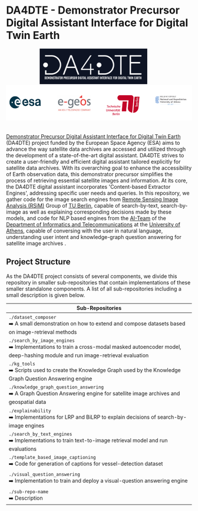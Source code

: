 # DA4DTE - Demonstrator Precursor Digital Assistant Interface for Digital Twin Earth

<div align="center">
<a href="https://ai-cu.be/"><img src="DA4DTE_logo.png" style="font-size: 1rem; height: 6em; width: auto; padding-right: 30px;" /></a>
<a href="https://bmwk.de"><img src="DA4DTE_partners.png" style="font-size: 1rem; height: 6em; width: auto; padding-right: 30px;"/></a>
</div>
&ensp;
&ensp;

[Demonstrator Precursor Digital Assistant Interface for Digital Twin Earth](http://da4dte.e-geos.earth/) (DA4DTE) project funded by the European Space Agency (ESA) aims to advance the way satellite data archives are accessed and utilized through the development of a state-of-the-art digital assistant. DA4DTE strives to create a user-friendly and efficient digital assistant tailored explicitly for satellite data archives. With its overarching goal to enhance the accessibility of Earth observation data, this demonstrator precursor simplifies the process of retrieving essential satellite images and information. At its core, the DA4DTE digital assistant incorporates 'Content-based Extractor Engines', addressing specific user needs and queries. In this repository, we gather code for the image search engines from [Remote Sensing Image Analysis (RSiM)](https://rsim.berlin) Group of [TU Berlin](https://tu.berlin), capable of search-by-text, search-by-image as well as explaining corresponding decisions made by these models, and code for NLP based engines from the [AI-Team](https://ai.di.uoa.gr) of the [Department of Informatics and Telecommunications](https://www.di.uoa.gr/) at the [University of Athens](https://en.uoa.gr/), capable of conversing with the user in natural language, understanding user intent and knowledge-graph question answering for satellite image archives .


## Project Structure

As the DA4DTE project consists of several components, we divide this repository in smaller sub-repositories that contain implementations of these smaller standalone components. A list of all sub-repositories including a small description is given below.


|  Sub-Repositories |
|-------------|
| `./dataset_composer` <br> ➡️ A small demonstration on how to extend and compose datasets based on image-retrieval methods |
| `./search_by_image_engines` <br> ➡️ Implementations to train a cross-modal masked autoencoder model, deep-hashing module and run image-retrieval evaluation |
| `./kg_tools` <br> ➡️ Scripts used to create the Knowledge Graph used by the Knowledge Graph Question Answering engine |
| `./knowledge_graph_question_answering` <br> ➡️ A Graph Question Answering engine for satellite image archives and geospatial data |
| `./explainability` <br> ➡️ Implementations for LRP and BiLRP to explain decisions of search-by-image engines |
| `./search_by_text_engines` <br> ➡️ Implementations to train text-to-image retrieval model and run evaluations |
| `./template_based_image_captioning` <br> ➡️ Code for generation of captions for vessel-detection dataset |
| `./visual_question_answering` <br> ➡️ Implementation to train and deploy a visual-question answering engine |
| `./sub-repo-name` <br> ➡️ Description  |



<!-- ## Acknowledgement

- [Remote Sensing Image Analysis (RSiM)](https://rsim.berlin) Group of [TU Berlin](https://tu.berlin)
  - **Genc Hoxha** https://rsim.berlin/team/members/genc-hoxha
  - **Jakob Hackstein** https://rsim.berlin/team/members/jakob-hackstein


#### [Remote Sensing Image Analysis (RSiM)](https://rsim.berlin) Group of [TU Berlin](https://tu.berlin) -->

